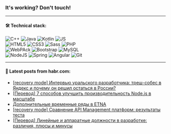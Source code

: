 ### It's working? Don't touch!

---

#### 🛠️ Technical stack:

![C++](https://img.shields.io/badge/C++-informational?logo=c%2B%2B&style=flat&logoColor=white&color=9C033A)
![Java](https://img.shields.io/badge/Java-informational?logo=java&style=flat&logoColor=white&color=007396)
![Kotlin](https://img.shields.io/badge/Kotlin-informational?logo=Kotlin&style=flat&logoColor=white&color=0095D5)
![JS](https://img.shields.io/badge/JS-informational?logo=javaScript&style=flat&logoColor=black&color=F7Df1E) <br>
![HTML5](https://img.shields.io/badge/HTML5-informational?logo=html5&style=flat&logoColor=white&color=E34F26)
![CSS3](https://img.shields.io/badge/CSS3-informational?logo=css3&style=flat&logoColor=white&color=157286)
![Sass](https://img.shields.io/badge/Saas-informational?logo=sass&style=flat&logoColor=white&color=hotpink)
![PHP](https://img.shields.io/badge/PHP-informational?logo=php&style=flat&logoColor=white&color=777BB4) <br>
![WebPAck](https://img.shields.io/badge/WebPack-informational?logo=webPack&style=flat&logoColor=white&color=FF6F00)
![Bootstrap](https://img.shields.io/badge/Bootstrap-informational?logo=Bootstrap&style=flat&logoColor=white&color=7952B3)
![MySQL](https://img.shields.io/badge/MySQL-informational?logo=MySQL&style=flat&logoColor=white&color=00f) <br>
![NodeJS](https://img.shields.io/badge/NodeJS-informational?logo=node.js&style=flat&logoColor=white&color=43853D)
![Spring](https://img.shields.io/badge/Spring-informational?logo=Spring&style=flat&logoColor=white&color=0A9EDC)
![Angular](https://img.shields.io/badge/Vue-informational?logo=vue.js&style=flat&logoColor=white&color=red)
![Git](https://img.shields.io/badge/Git-informational?logo=git&style=flat&logoColor=white&color=darkorange)

___

#### 💬 Latest posts from habr.com:

<!-- BLOG-POST-LIST:START -->
- [[recovery mode] Интервью уральского разработчика: треш-собес в Яндекс и почему он решил остаться в России?](https://habr.com/ru/post/665570/?utm_source=habrahabr&utm_medium=rss&utm_campaign=665570)
- [[Перевод] 7 способов улучшить производительность Node.js в масштабе](https://habr.com/ru/post/664008/?utm_source=habrahabr&utm_medium=rss&utm_campaign=664008)
- [Дополнительные временные ряды в ETNA](https://habr.com/ru/post/665564/?utm_source=habrahabr&utm_medium=rss&utm_campaign=665564)
- [[recovery mode] Сравнение API Management платформ: результаты теста](https://habr.com/ru/post/665558/?utm_source=habrahabr&utm_medium=rss&utm_campaign=665558)
- [[Перевод] Линейные и аппаратные должности в разработке: различия, плюсы и минусы](https://habr.com/ru/post/665554/?utm_source=habrahabr&utm_medium=rss&utm_campaign=665554)
<!-- BLOG-POST-LIST:END -->
